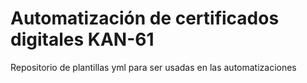 # Automatización de certificados digitales KAN-61 
Repositorio de plantillas yml para ser usadas en las automatizaciones
